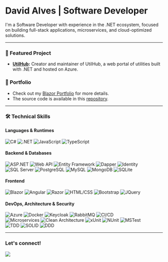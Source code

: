 # David Alves | Software Developer

I'm a Software Developer with experience in the .NET ecosystem, focused on building full-stack applications, microservices, and cloud-optimized solutions.

---

### 🚀 Featured Project

- **[UtilHub](https://utilhub.com.br/):** Creator and maintainer of UtilHub, a web portal of utilities built with .NET and hosted on Azure.

### 💼 Portfolio
- Check out my [Blazor Portfolio](https://dvdalves.github.io/blazor-portfolio/) for more details.
- The source code is available in this [repository](https://github.com/dvdalves/blazor-portfolio).

---

### 🛠️ Technical Skills

#### Languages & Runtimes
![C#](https://img.shields.io/badge/-C%23-239120?style=flat-square&logo=c-sharp&logoColor=white)
![.NET](https://img.shields.io/badge/-.NET-512BD4?style=flat-square&logo=.net&logoColor=white)
![JavaScript](https://img.shields.io/badge/-JavaScript-F7DF1E?style=flat-square&logo=javascript&logoColor=black)
![TypeScript](https://img.shields.io/badge/-TypeScript-3178C6?style=flat-square&logo=typescript&logoColor=white)

#### Backend & Databases
![ASP.NET](https://img.shields.io/badge/-ASP.NET-512BD4?style=flat-square&logo=.net&logoColor=white)
![Web API](https://img.shields.io/badge/-Web%20API-512BD4?style=flat-square&logo=.net&logoColor=white)
![Entity Framework](https://img.shields.io/badge/-Entity%20Framework-512BD4?style=flat-square&logo=.net&logoColor=white)
![Dapper](https://img.shields.io/badge/-Dapper-007ACC?style=flat-square)
![Identity](https://img.shields.io/badge/-Identity-512BD4?style=flat-square&logo=.net&logoColor=white)
<br>
![SQL Server](https://img.shields.io/badge/-SQL%20Server-4479A1?style=flat-square&logo=Microsoft%20SQL%20Server&logoColor=white)
![PostgreSQL](https://img.shields.io/badge/-PostgreSQL-336791?style=flat-square&logo=postgresql&logoColor=white)
![MySQL](https://img.shields.io/badge/-MySQL-4479A1?style=flat-square&logo=mysql&logoColor=white)
![MongoDB](https://img.shields.io/badge/-MongoDB-4DB33D?style=flat-square&logo=mongodb&logoColor=white)
![SQLite](https://img.shields.io/badge/-SQLite-003B57?style=flat-square&logo=sqlite&logoColor=white)

#### Frontend
![Blazor](https://img.shields.io/badge/-Blazor-512BD4?style=flat-square&logo=blazor&logoColor=white)
![Angular](https://img.shields.io/badge/-Angular-DD0031?style=flat-square&logo=angular&logoColor=white)
![Razor](https://img.shields.io/badge/-Razor-512BD4?style=flat-square&logo=.net&logoColor=white)
![HTML/CSS](https://img.shields.io/badge/-HTML%2FCSS-E34F26?style=flat-square&logo=html5&logoColor=white)
![Bootstrap](https://img.shields.io/badge/-Bootstrap-563D7C?style=flat-square&logo=bootstrap&logoColor=white)
![JQuery](https://img.shields.io/badge/-JQuery-0769AD?style=flat-square&logo=jquery&logoColor=white)

#### DevOps, Architecture & Security
![Azure](https://img.shields.io/badge/-Azure-0078D4?style=flat-square&logo=Azure&logoColor=white)
![Docker](https://img.shields.io/badge/-Docker-2496ED?style=flat-square&logo=docker&logoColor=white)
![Keycloak](https://img.shields.io/badge/-Keycloak-2a2a2a?style=flat-square&logo=Keycloak&logoColor=white)
![RabbitMQ](https://img.shields.io/badge/-RabbitMQ-FF6600?style=flat-square&logo=rabbitmq&logoColor=white)
![CI/CD](https://img.shields.io/badge/-CI/CD-333333?style=flat-square)
<br>
![Microservices](https://img.shields.io/badge/-Microservices-333333?style=flat-square)
![Clean Architecture](https://img.shields.io/badge/-Clean%20Architecture-333333?style=flat-square)
![xUnit](https://img.shields.io/badge/-xUnit-512BD4?style=flat-square)
![NUnit](https://img.shields.io/badge/-NUnit-512BD4?style=flat-square)
![MSTest](https://img.shields.io/badge/-MSTest-512BD4?style=flat-square)
<br>
![TDD](https://img.shields.io/badge/-TDD-008080?style=flat-square)
![SOLID](https://img.shields.io/badge/-SOLID-008080?style=flat-square)
![DDD](https://img.shields.io/badge/-DDD-007ACC?style=flat-square)


---

### Let's connect!
<div>
  <a href="https://www.linkedin.com/in/dvdalves/" target="_blank"><img src="https://img.shields.io/badge/LinkedIn-0077B5?style=for-the-badge&logo=linkedin&logoColor=white"/></a>
</div>
